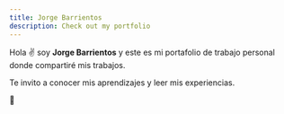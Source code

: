 ```yaml
---
title: Jorge Barrientos
description: Check out my portfolio
---
```


Hola ✌️  soy **Jorge Barrientos** y este es mi portafolio de trabajo personal donde compartiré mis trabajos.

Te invito a conocer mis aprendizajes y leer mis experiencias.

🚀
